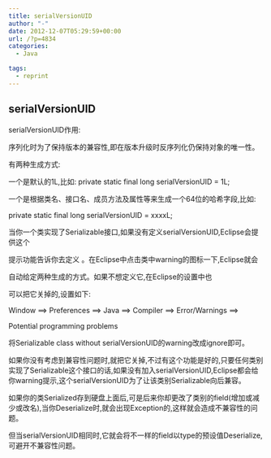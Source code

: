```yaml
---
title: serialVersionUID
author: "-"
date: 2012-12-07T05:29:59+00:00
url: /?p=4834
categories:
  - Java

tags:
  - reprint
---
```

## serialVersionUID

serialVersionUID作用:
  
序列化时为了保持版本的兼容性,即在版本升级时反序列化仍保持对象的唯一性。
  
有两种生成方式:
  
一个是默认的1L,比如: private static final long serialVersionUID = 1L;
  
一个是根据类名、接口名、成员方法及属性等来生成一个64位的哈希字段,比如:
  
private static final   long     serialVersionUID = xxxxL;

当你一个类实现了Serializable接口,如果没有定义serialVersionUID,Eclipse会提供这个
  
提示功能告诉你去定义 。在Eclipse中点击类中warning的图标一下,Eclipse就会
  
自动给定两种生成的方式。如果不想定义它,在Eclipse的设置中也
  
可以把它关掉的,设置如下:
  
Window ==> Preferences ==> Java ==> Compiler ==> Error/Warnings ==>
  
Potential programming problems
  
将Serializable class without serialVersionUID的warning改成ignore即可。

如果你没有考虑到兼容性问题时,就把它关掉,不过有这个功能是好的,只要任何类别实现了Serializable这个接口的话,如果没有加入serialVersionUID,Eclipse都会给你warning提示,这个serialVersionUID为了让该类别Serializable向后兼容。

如果你的类Serialized存到硬盘上面后,可是后来你却更改了类别的field(增加或减少或改名),当你Deserialize时,就会出现Exception的,这样就会造成不兼容性的问题。

但当serialVersionUID相同时,它就会将不一样的field以type的预设值Deserialize,可避开不兼容性问题。
